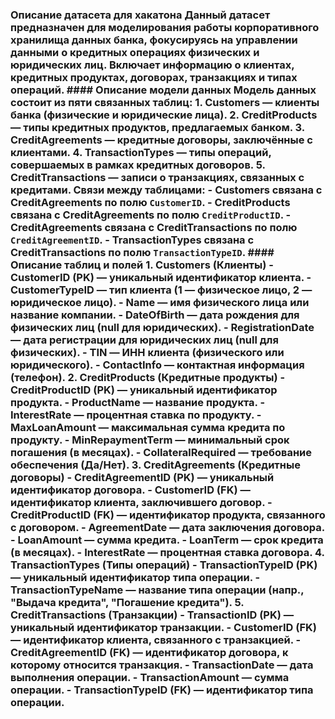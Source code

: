 ### Описание датасета для хакатона  Данный датасет предназначен для моделирования работы корпоративного хранилища данных банка, фокусируясь на управлении данными о кредитных операциях физических и юридических лиц. Включает информацию о клиентах, кредитных продуктах, договорах, транзакциях и типах операций.  #### **Описание модели данных** Модель данных состоит из пяти связанных таблиц:  1. **Customers** — клиенты банка (физические и юридические лица). 2. **CreditProducts** — типы кредитных продуктов, предлагаемых банком. 3. **CreditAgreements** — кредитные договоры, заключённые с клиентами. 4. **TransactionTypes** — типы операций, совершаемых в рамках кредитных договоров. 5. **CreditTransactions** — записи о транзакциях, связанных с кредитами.  Связи между таблицами: - **Customers** связана с **CreditAgreements** по полю `CustomerID`. - **CreditProducts** связана с **CreditAgreements** по полю `CreditProductID`. - **CreditAgreements** связана с **CreditTransactions** по полю `CreditAgreementID`. - **TransactionTypes** связана с **CreditTransactions** по полю `TransactionTypeID`.  #### **Описание таблиц и полей**  1. **Customers** (Клиенты) - **CustomerID** (PK) — уникальный идентификатор клиента. - **CustomerTypeID** — тип клиента (1 — физическое лицо, 2 — юридическое лицо). - **Name** — имя физического лица или название компании. - **DateOfBirth** — дата рождения для физических лиц (null для юридических). - **RegistrationDate** — дата регистрации для юридических лиц (null для физических). - **TIN** — ИНН клиента (физического или юридического). - **ContactInfo** — контактная информация (телефон).  2. **CreditProducts** (Кредитные продукты) - **CreditProductID** (PK) — уникальный идентификатор продукта. - **ProductName** — название продукта. - **InterestRate** — процентная ставка по продукту. - **MaxLoanAmount** — максимальная сумма кредита по продукту. - **MinRepaymentTerm** — минимальный срок погашения (в месяцах). - **CollateralRequired** — требование обеспечения (Да/Нет).  3. **CreditAgreements** (Кредитные договоры) - **CreditAgreementID** (PK) — уникальный идентификатор договора. - **CustomerID** (FK) — идентификатор клиента, заключившего договор. - **CreditProductID** (FK) — идентификатор продукта, связанного с договором. - **AgreementDate** — дата заключения договора. - **LoanAmount** — сумма кредита. - **LoanTerm** — срок кредита (в месяцах). - **InterestRate** — процентная ставка договора.  4. **TransactionTypes** (Типы операций) - **TransactionTypeID** (PK) — уникальный идентификатор типа операции. - **TransactionTypeName** — название типа операции (напр., "Выдача кредита", "Погашение кредита").  5. **CreditTransactions** (Транзакции) - **TransactionID** (PK) — уникальный идентификатор транзакции. - **CustomerID** (FK) — идентификатор клиента, связанного с транзакцией. - **CreditAgreementID** (FK) — идентификатор договора, к которому относится транзакция. - **TransactionDate** — дата выполнения операции. - **TransactionAmount** — сумма операции. - **TransactionTypeID** (FK) — идентификатор типа операции.
